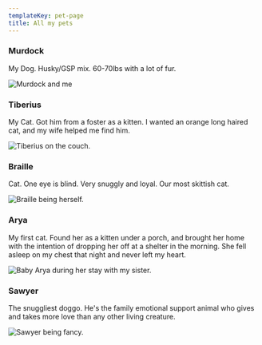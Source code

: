 ```yaml
---
templateKey: pet-page
title: All my pets
---
```

### Murdock

My Dog. Husky/GSP mix. 60-70lbs with a lot of fur.

![Murdock and me](/img/murdock.jpg)

### Tiberius

My Cat. Got him from a foster as a kitten. I wanted an orange long haired cat, and my wife helped me find him.

![Tiberius on the couch.](/img/tiberius-on-couch.jpg)

### Braille

Cat. One eye is blind. Very snuggly and loyal. Our most skittish cat.

![Braille being herself.](/img/braille.jpg)

### Arya

My first cat. Found her as a kitten under a porch, and brought her home with the intention of dropping her off at a shelter in the morning. She fell asleep on my chest that night and never left my heart.

![Baby Arya during her stay with my sister.](/img/arya.jpg)

### Sawyer

The snuggliest doggo.
He's the family emotional support animal who gives and takes more love than any other living creature.

![Sawyer being fancy.](/img/sawyer.jpg)
